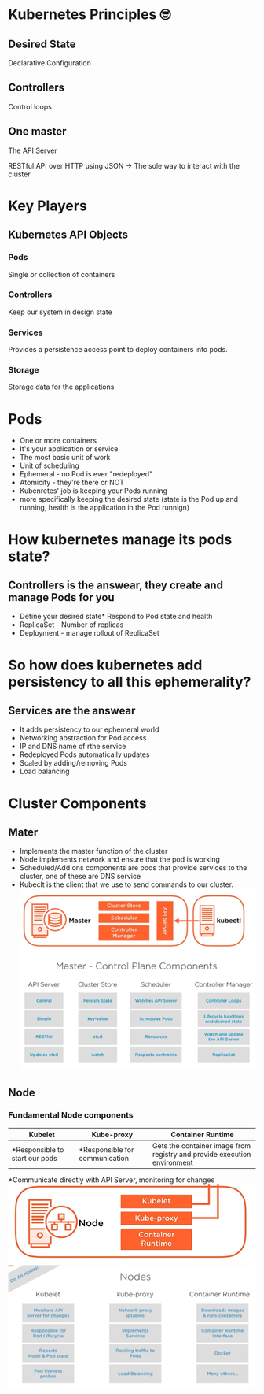 
# Kubernetes Principles :nerd_face:
## Desired State
Declarative Configuration
## Controllers
Control loops
## One master
The API Server

RESTful API over HTTP using JSON -> The sole way to interact with the cluster

# Key Players
## Kubernetes API Objects
### Pods
Single or collection of containers
### Controllers
Keep our system in design state
### Services
Provides a persistence access point to deploy containers into pods.
### Storage
Storage data for the applications

# Pods
* One or more containers
* It's your application or service
* The most basic unit of work
* Unit of scheduling
* Ephemeral - no Pod is ever "redeployed"
* Atomicity - they're there or NOT
* Kubenretes' job is keeping your Pods running
* more specifically keeping the desired state (state is the Pod up and running, health is the application in the Pod runnign)

# How kubernetes manage its pods state?
## Controllers is the answear, they create and manage Pods for you
* Define your desired state* Respond to Pod state and health
* ReplicaSet - Number of replicas
* Deployment - manage rollout of ReplicaSet

# So how does kubernetes add persistency to all this ephemerality?
## Services are the answear
* It adds persistency to our ephemeral world
* Networking abstraction for Pod access
* IP and DNS name of rthe service
* Redeployed Pods automatically updates
* Scaled by adding/removing Pods
* Load balancing

# Cluster Components
## Mater
* Implements the master function of the cluster
* Node implements network and ensure that the pod is working
* Scheduled/Add ons components are pods that provide services to the cluster, one of these are DNS service
* Kubeclt is the client that we use to send commands to our cluster.
![master](images/master.png)
![master-control-components](images/master-control-components.png)

## Node
### Fundamental Node components
Kubelet | Kube-proxy | Container Runtime
--------|------------|-------------------
*Responsible to start our pods | *Responsible for communication | Gets the container image from registry and provide execution environment

*Communicate directly with API Server, monitoring for changes
![node](images/node.png)
![node](images/node-details.png)







